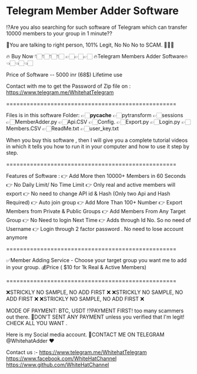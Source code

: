 # Telegram Member Adder Software
⁉️Are you also searching for such software of Telegram which can transfer 10000 members to your group in 1 minute??

🤝You are talking to right person, 101% Legit, No No No to SCAM. 💯💯💯

🔥 Buy Now 👇🏻👇🏻👇🏻👇🏻  👉🏻👉🏻👉🏻 🔥Telegram Members Adder Software🔥 👈🏻👈🏻👈🏻

Price of Software -- 5000 inr (68$)  Lifetime use

Contact with me to get the Password of Zip file on : https://www.telegram.me/WhitehatTelegram

==================================================

Files is in this software Folder:
👉🏻__pycache__
👉🏻pytransform
👉🏻sessions
👉🏻MemberAdder.py
👉🏻Api.CSV
👉🏻Config.
👉🏻Export.py
👉🏻Login.py
👉🏻Members.CSV
👉🏻ReadMe.txt
👉🏻user_key.txt

When you buy this software , then I will give you a complete tutorial videos in which it tells you how to run it in your computer and how to use it step by step.

==================================================

Features of Software :
👉 Add More then 10000+ Members in 60 Seconds
👉 No Daily Limit/ No Time Limit
👉 Only real and active members will export
👉 No need to change API id & Hash (Only two Api and Hash Required)
👉 Auto join group
👉 Add More Than 100+ Number
👉 Export Members from Private & Public Groups
👉 Add Members From Any Target Group
👉 No Need to login Next Time
👉 Adds through Id No. So no need of Username
👉 Login through 2 factor password . No need  to lose account anymore

==================================================

✅Member Adding Service  - Choose your target group you want me to add in your group.  💰Price ( $10 for 1k Real &amp; Active Members)

==================================================

❌STRICKLY NO SAMPLE, NO ADD FIRST ❌
❌STRICKLY NO SAMPLE, NO ADD FIRST ❌
❌STRICKLY NO SAMPLE, NO ADD FIRST ❌

MODE OF PAYMENT: BTC, USDT   ⁉️PAYMENT FIRST! too many scammers out there.
🚫DON'T SENT ANY PAYMENT unless you verified that I'm legit! CHECK ALL YOU WANT .

Here is my Social media account.   📲CONTACT ME ON TELEGRAM @WhitehatAdder ❤️

Contact us :- https://www.telegram.me/WhitehatTelegram https://www.facebook.com/WhiteHatChannel https://www.github.com/WhiteHatChannel
